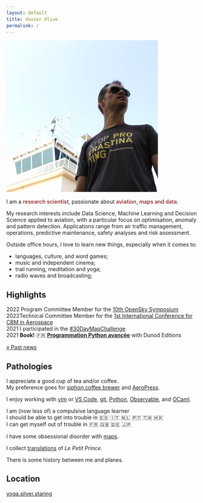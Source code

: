 ```yaml
---
layout: default
title: Xavier Olive
permalink: /
---
```


<p><img class="profile-picture" src="images/profile.jpg" /></p>

I am a <span style="color: #9a3334; font-weight: 600">research scientist</span>, passionate about <span style="color: #9a3334; font-weight: 600">aviation, maps and data</span>.

My research interests include Data Science, Machine Learning and Decision Science applied to aviation, with a particular focus on optimisation, anomaly and pattern detection. Applications range from air traffic management, operations, predictive maintenance, safety analyses and risk assessment.

Outside office hours, I love to learn new things, especially when it comes to:

- languages, culture, and word games;
- music and independent cinema;
- trail running, meditation and yoga;
- radio waves and broadcasting;

## Highlights

<span class="float-left year">2022</span> Program Committee Member for the [10th OpenSky Symposium](http://symposium.opensky-network.org/)  
<span class="float-left year">2022</span>Technical Committee Member for the [1st International Conference for CBM in Aerospace](https://cbmacademy.eu/)<br/>
<span class="float-left year">2021</span> I participated in the [#30DayMapChallenge](/30DayMapChallenge)  
<span class="float-left year">2021</span> **Book!** 🇫🇷 [**Programmation Python avancée**](/python) with Dunod Editions

[» Past news](news)

## Pathologies

<i class="fas fa-coffee fa-lg float-right" style="margin-top: 15px"></i>
I appreciate a good cup of tea and/or coffee.  
My preference goes for [siphon coffee brewer](https://coffeeaffection.com/best-siphon-vacuum-coffee-makers/) and [AeroPress](https://coffeeaffection.com/who-invented-the-aeropress/).

<i class="fas fa-code fa-lg float-right" style="margin-top: 5px"></i>
I enjoy working with [vim](https://www.vim.org/vim90.php) or [VS Code](https://code.visualstudio.com/), [git](github.com/xoolive/), [Python](/python), [Observable](https://observablehq.com/@xoolive/), and [OCaml](https://ocaml.org/).

<i class="fas fa-globe fa-lg float-right" style="margin-top: 20px"></i>
I am (now less of) a compulsive language learner  
I should be able to get into trouble in 🇪🇸 🇮🇹 🇳🇱 🇵🇹 🇹🇼 🇭🇰  
I can get myself out of trouble in 🇫🇷 🇬🇧 🇩🇪 🇯🇵

<i class="far fa-map fa-lg float-right" style="margin-top: 5px"></i>
I have some obsessional disorder with [maps](/30DayMapChallenge).

<i class="fas fa-book fa-lg float-right" style="margin-top: 5px"></i>
I collect [translations](/le-petit-prince) of _Le Petit Prince_.

<i class="far fa-paper-plane fa-lg float-right" style="margin-top: 5px"></i>
There is some history between me and planes.

## Location

[yoga.silver.staring](http://w3w.co/yoga.silver.staring)
